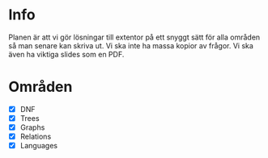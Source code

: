 # Info
Planen är att vi gör lösningar till extentor på ett snyggt sätt för alla områden så man senare kan skriva ut. Vi ska inte ha massa kopior av frågor. Vi ska även ha viktiga slides som en PDF.

# Områden
- [x] DNF
- [x] Trees
- [x] Graphs
- [x] Relations
- [x] Languages
